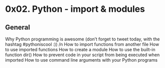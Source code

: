 # 0x02. Python - import & modules
## General
 Why Python programming is awesome (don’t forget to tweet today, with the hashtag #pythoniscool :)) /n
 How to import functions from another file
 How to use imported functions
 How to create a module
 How to use the built-in function dir()
 How to prevent code in your script from being executed when imported
 How to use command line arguments with your Python programs

